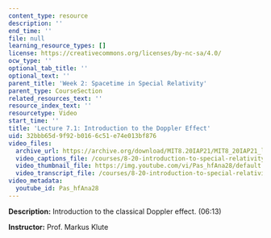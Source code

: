 ```yaml
---
content_type: resource
description: ''
end_time: ''
file: null
learning_resource_types: []
license: https://creativecommons.org/licenses/by-nc-sa/4.0/
ocw_type: ''
optional_tab_title: ''
optional_text: ''
parent_title: 'Week 2: Spacetime in Special Relativity'
parent_type: CourseSection
related_resources_text: ''
resource_index_text: ''
resourcetype: Video
start_time: ''
title: 'Lecture 7.1: Introduction to the Doppler Effect'
uid: 32bbb65d-9f92-b016-6c51-e74e013bf876
video_files:
  archive_url: https://archive.org/download/MIT8.20IAP21/MIT8_20IAP21_lec07-1_300k.mp4
  video_captions_file: /courses/8-20-introduction-to-special-relativity-january-iap-2021/0ef0d9bc829250b9b9b519db6aa06b50_Pas_hfAna28.vtt
  video_thumbnail_file: https://img.youtube.com/vi/Pas_hfAna28/default.jpg
  video_transcript_file: /courses/8-20-introduction-to-special-relativity-january-iap-2021/a9b31d41912abfd6d269a492cd310fc1_Pas_hfAna28.pdf
video_metadata:
  youtube_id: Pas_hfAna28
---
```


**Description:** Introduction to the classical Doppler effect. (06:13)

**Instructor:** Prof. Markus Klute

